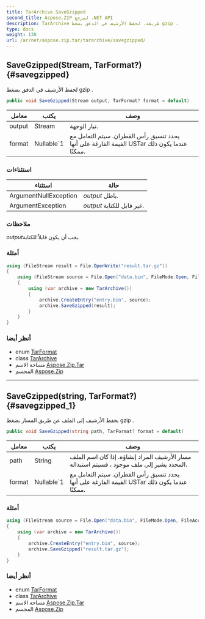 ```yaml
---
title: TarArchive.SaveGzipped
second_title: Aspose.ZIP لمرجع .NET API
description: TarArchive طريقة. لحفظ الأرشيف في الدفق بضغط gzip .
type: docs
weight: 130
url: /ar/net/aspose.zip.tar/tararchive/savegzipped/
---
```

## SaveGzipped(Stream, TarFormat?) {#savegzipped}

لحفظ الأرشيف في الدفق بضغط gzip .

```csharp
public void SaveGzipped(Stream output, TarFormat? format = default)
```

| معامل | يكتب | وصف |
| --- | --- | --- |
| output | Stream | تيار الوجهة. |
| format | Nullable`1 | يحدد تنسيق رأس القطران. سيتم التعامل مع القيمة الفارغة على أنها USTar عندما يكون ذلك ممكنًا. |

### استثناءات

| استثناء | حالة |
| --- | --- |
| ArgumentNullException | *output* باطل. |
| ArgumentException | *output* غير قابل للكتابة. |

### ملاحظات

*output*يجب أن يكون قابلاً للكتابة.

### أمثلة

```csharp
using (FileStream result = File.OpenWrite("result.tar.gz"))
{
    using (FileStream source = File.Open("data.bin", FileMode.Open, FileAccess.Read))
    {
        using (var archive = new TarArchive())
        {
            archive.CreateEntry("entry.bin", source);
            archive.SaveGzipped(result);
        }
    }
}
```

### أنظر أيضا

* enum [TarFormat](../../tarformat/)
* class [TarArchive](../)
* مساحة الاسم [Aspose.Zip.Tar](../../tararchive/)
* المجسم [Aspose.Zip](../../../)

---

## SaveGzipped(string, TarFormat?) {#savegzipped_1}

يحفظ الأرشيف إلى الملف عن طريق المسار بضغط gzip .

```csharp
public void SaveGzipped(string path, TarFormat? format = default)
```

| معامل | يكتب | وصف |
| --- | --- | --- |
| path | String | مسار الأرشيف المراد إنشاؤه. إذا كان اسم الملف المحدد يشير إلى ملف موجود ، فسيتم استبداله. |
| format | Nullable`1 | يحدد تنسيق رأس القطران. سيتم التعامل مع القيمة الفارغة على أنها USTar عندما يكون ذلك ممكنًا. |

### أمثلة

```csharp
using (FileStream source = File.Open("data.bin", FileMode.Open, FileAccess.Read))
{
    using (var archive = new TarArchive())
    {
        archive.CreateEntry("entry.bin", source);
        archive.SaveGzipped("result.tar.gz");
    }
}
```

### أنظر أيضا

* enum [TarFormat](../../tarformat/)
* class [TarArchive](../)
* مساحة الاسم [Aspose.Zip.Tar](../../tararchive/)
* المجسم [Aspose.Zip](../../../)



